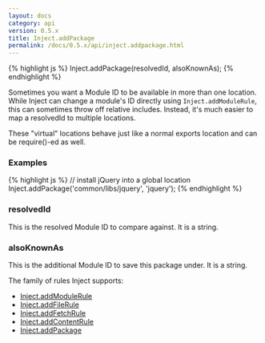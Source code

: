 ```yaml
---
layout: docs
category: api
version: 0.5.x
title: Inject.addPackage
permalink: /docs/0.5.x/api/inject.addpackage.html
---
```


{% highlight js %}
Inject.addPackage(resolvedId, alsoKnownAs);
{% endhighlight %}

Sometimes you want a Module ID to be available in more than one location. While Inject can change a module's ID directly using `Inject.addModuleRule`, this can sometimes throw off relative includes. Instead, it's much easier to map a resolvedId to multiple locations.

These "virtual" locations behave just like a normal exports location and can be require()-ed as well.

### Examples
{% highlight js %}
// install jQuery into a global location
Inject.addPackage('common/libs/jquery', 'jquery');
{% endhighlight %}

### resolvedId
This is the resolved Module ID to compare against. It is a string.

### alsoKnownAs
This is the additional Module ID to save this package under. It is a string.

The family of rules Inject supports:

* [Inject.addModuleRule](/docs/0.5.x/api/inject.addmodulerule.html)
* [Inject.addFileRule](/docs/0.5.x/api/inject.addfilerule.html)
* [Inject.addFetchRule](/docs/0.5.x/api/inject.addfetchrule.html)
* [Inject.addContentRule](/docs/0.5.x/api/inject.addcontentrule.html)
* [Inject.addPackage](/docs/0.5.x/api/inject.addpackage.html)

